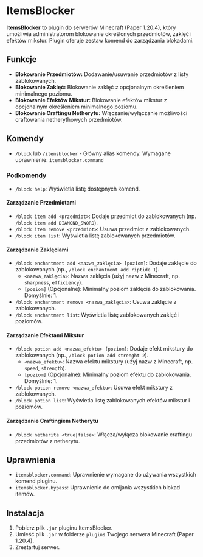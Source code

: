 # ItemsBlocker

**ItemsBlocker** to plugin do serwerów Minecraft (Paper 1.20.4), który umożliwia administratorom blokowanie określonych przedmiotów, zaklęć i efektów mikstur. Plugin oferuje zestaw komend do zarządzania blokadami.

## Funkcje

* **Blokowanie Przedmiotów:** Dodawanie/usuwanie przedmiotów z listy zablokowanych.
* **Blokowanie Zaklęć:** Blokowanie zaklęć z opcjonalnym określeniem minimalnego poziomu.
* **Blokowanie Efektów Mikstur:** Blokowanie efektów mikstur z opcjonalnym określeniem minimalnego poziomu.
* **Blokowanie Craftingu Netherytu:** Włączanie/wyłączanie możliwości craftowania netherythowych przedmiotów.

## Komendy

* `/block` lub `/itemsblocker` -  Główny alias komendy. Wymagane uprawnienie: `itemsblocker.command`

### Podkomendy

* `/block help`: Wyświetla listę dostępnych komend.

#### Zarządzanie Przedmiotami

* `/block item add <przedmiot>`: Dodaje przedmiot do zablokowanych (np. `/block item add DIAMOND_SWORD`).
* `/block item remove <przedmiot>`: Usuwa przedmiot z zablokowanych.
* `/block item list`: Wyświetla listę zablokowanych przedmiotów.

#### Zarządzanie Zaklęciami

* `/block enchantment add <nazwa_zaklęcia> [poziom]`: Dodaje zaklęcie do zablokowanych (np., `/block enchantment add riptide 1`).
    * `<nazwa_zaklęcia>`: Nazwa zaklęcia (użyj nazw z Minecraft, np. `sharpness`, `efficiency`).
    * `[poziom]` (Opcjonalne): Minimalny poziom zaklęcia do zablokowania. Domyślnie: 1.
* `/block enchantment remove <nazwa_zaklęcia>`: Usuwa zaklęcie z zablokowanych.
* `/block enchantment list`: Wyświetla listę zablokowanych zaklęć i poziomów.

#### Zarządzanie Efektami Mikstur

* `/block potion add <nazwa_efektu> [poziom]`: Dodaje efekt mikstury do zablokowanych (np., `/block potion add strenght 2`).
    * `<nazwa_efektu>`: Nazwa efektu mikstury (użyj nazw z Minecraft, np. `speed`, `strength`).
    * `[poziom]` (Opcjonalne): Minimalny poziom efektu do zablokowania. Domyślnie: 1.
* `/block potion remove <nazwa_efektu>`: Usuwa efekt mikstury z zablokowanych.
* `/block potion list`: Wyświetla listę zablokowanych efektów mikstur i poziomów.

#### Zarządzanie Craftingiem Netherytu

* `/block netherite <true|false>`: Włącza/wyłącza blokowanie craftingu przedmiotów z netherytu.

## Uprawnienia

* `itemsblocker.command`:  Uprawnienie wymagane do używania wszystkich komend pluginu.
* `itemsblocker.bypass`:  Uprawnienie do omijania wszystkich blokad itemów.

## Instalacja

1.  Pobierz plik `.jar` pluginu ItemsBlocker.
2.  Umieść plik `.jar` w folderze `plugins` Twojego serwera Minecraft (Paper 1.20.4).
3.  Zrestartuj serwer.
